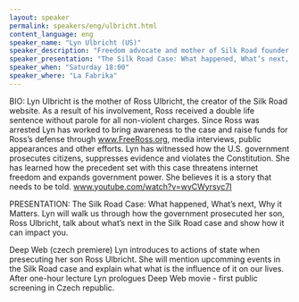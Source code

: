 ```yaml
---
layout: speaker
permalink: speakers/eng/ulbricht.html
content_language: eng
speaker_name: "Lyn Ulbricht (US)"
speaker_description: "Freedom advocate and mother of Silk Road founder Ross Ulbricht"
speaker_presentation: "The Silk Road Case: What happened, What’s next, Why it Matters"
speaker_when: "Saturday 18:00"
speaker_where: "La Fabrika"
---
```

BIO:
Lyn Ulbricht is the mother of Ross Ulbricht, the creator of the Silk Road website. As a result of his involvement, Ross received a double life sentence without parole for all non-violent charges. Since Ross was arrested Lyn has worked to bring awareness to the case and raise funds for Ross’s defense through www.FreeRoss.org, media interviews, public appearances and other efforts. Lyn has witnessed how the U.S. government prosecutes citizens, suppresses evidence and violates the Constitution. She has learned how the precedent set with this case threatens internet freedom and expands government power. She believes it is a story that needs to be told.
www.youtube.com/watch?v=wyCWyrsyc7I

PRESENTATION: 
The Silk Road Case: What happened, What’s next, Why it Matters.
Lyn will walk us through how the government prosecuted her son, Ross Ulbricht, talk about what’s next in the Silk Road case and show how it can impact you.

Deep Web (czech premiere)
Lyn introduces to actions of state when presecuting her son Ross Ulbricht. She will mention upcomming events in the Silk Road case and explain what what is the influence of it on our lives. After one-hour lecture Lyn prologues Deep Web movie - first public screening in Czech republic. 

